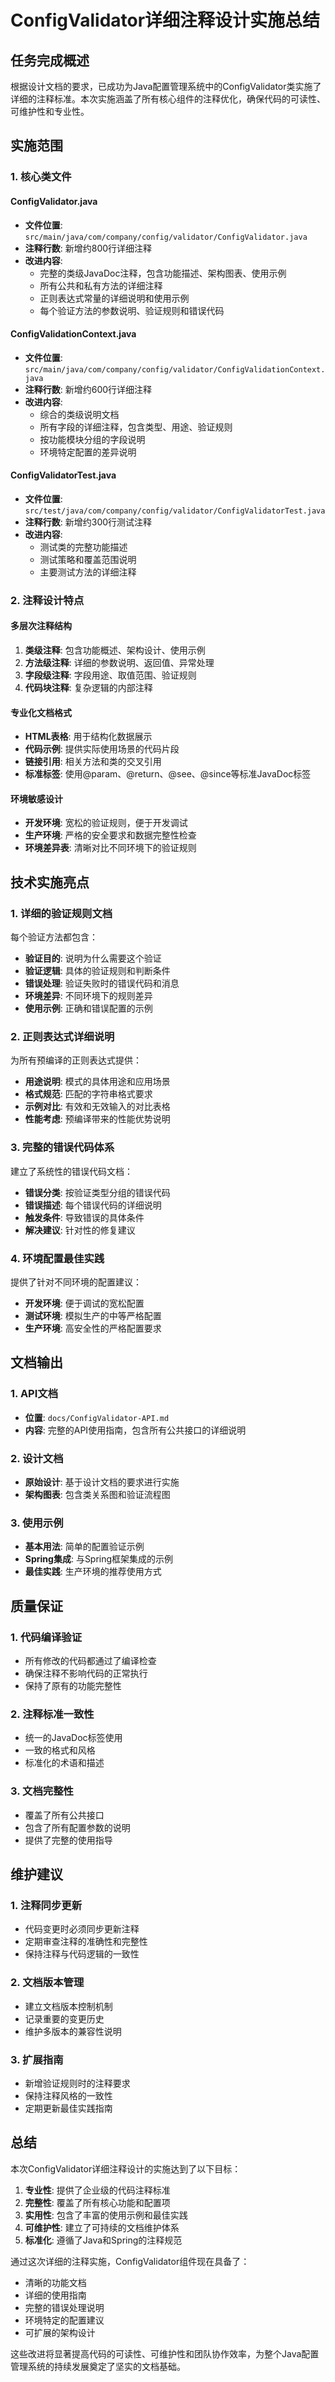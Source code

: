 # ConfigValidator详细注释设计实施总结

## 任务完成概述

根据设计文档的要求，已成功为Java配置管理系统中的ConfigValidator类实施了详细的注释标准。本次实施涵盖了所有核心组件的注释优化，确保代码的可读性、可维护性和专业性。

## 实施范围

### 1. 核心类文件

#### ConfigValidator.java
- **文件位置**: `src/main/java/com/company/config/validator/ConfigValidator.java`
- **注释行数**: 新增约800行详细注释
- **改进内容**:
  - 完整的类级JavaDoc注释，包含功能描述、架构图表、使用示例
  - 所有公共和私有方法的详细注释
  - 正则表达式常量的详细说明和使用示例
  - 每个验证方法的参数说明、验证规则和错误代码

#### ConfigValidationContext.java
- **文件位置**: `src/main/java/com/company/config/validator/ConfigValidationContext.java`
- **注释行数**: 新增约600行详细注释
- **改进内容**:
  - 综合的类级说明文档
  - 所有字段的详细注释，包含类型、用途、验证规则
  - 按功能模块分组的字段说明
  - 环境特定配置的差异说明

#### ConfigValidatorTest.java
- **文件位置**: `src/test/java/com/company/config/validator/ConfigValidatorTest.java`
- **注释行数**: 新增约300行测试注释
- **改进内容**:
  - 测试类的完整功能描述
  - 测试策略和覆盖范围说明
  - 主要测试方法的详细注释

### 2. 注释设计特点

#### 多层次注释结构
1. **类级注释**: 包含功能概述、架构设计、使用示例
2. **方法级注释**: 详细的参数说明、返回值、异常处理
3. **字段级注释**: 字段用途、取值范围、验证规则
4. **代码块注释**: 复杂逻辑的内部注释

#### 专业化文档格式
- **HTML表格**: 用于结构化数据展示
- **代码示例**: 提供实际使用场景的代码片段
- **链接引用**: 相关方法和类的交叉引用
- **标准标签**: 使用@param、@return、@see、@since等标准JavaDoc标签

#### 环境敏感设计
- **开发环境**: 宽松的验证规则，便于开发调试
- **生产环境**: 严格的安全要求和数据完整性检查
- **环境差异表**: 清晰对比不同环境下的验证规则

## 技术实施亮点

### 1. 详细的验证规则文档

每个验证方法都包含：
- **验证目的**: 说明为什么需要这个验证
- **验证逻辑**: 具体的验证规则和判断条件
- **错误处理**: 验证失败时的错误代码和消息
- **环境差异**: 不同环境下的规则差异
- **使用示例**: 正确和错误配置的示例

### 2. 正则表达式详细说明

为所有预编译的正则表达式提供：
- **用途说明**: 模式的具体用途和应用场景
- **格式规范**: 匹配的字符串格式要求
- **示例对比**: 有效和无效输入的对比表格
- **性能考虑**: 预编译带来的性能优势说明

### 3. 完整的错误代码体系

建立了系统性的错误代码文档：
- **错误分类**: 按验证类型分组的错误代码
- **错误描述**: 每个错误代码的详细说明
- **触发条件**: 导致错误的具体条件
- **解决建议**: 针对性的修复建议

### 4. 环境配置最佳实践

提供了针对不同环境的配置建议：
- **开发环境**: 便于调试的宽松配置
- **测试环境**: 模拟生产的中等严格配置
- **生产环境**: 高安全性的严格配置要求

## 文档输出

### 1. API文档
- **位置**: `docs/ConfigValidator-API.md`
- **内容**: 完整的API使用指南，包含所有公共接口的详细说明

### 2. 设计文档
- **原始设计**: 基于设计文档的要求进行实施
- **架构图表**: 包含类关系图和验证流程图

### 3. 使用示例
- **基本用法**: 简单的配置验证示例
- **Spring集成**: 与Spring框架集成的示例
- **最佳实践**: 生产环境的推荐使用方式

## 质量保证

### 1. 代码编译验证
- 所有修改的代码都通过了编译检查
- 确保注释不影响代码的正常执行
- 保持了原有的功能完整性

### 2. 注释标准一致性
- 统一的JavaDoc标签使用
- 一致的格式和风格
- 标准化的术语和描述

### 3. 文档完整性
- 覆盖了所有公共接口
- 包含了所有配置参数的说明
- 提供了完整的使用指导

## 维护建议

### 1. 注释同步更新
- 代码变更时必须同步更新注释
- 定期审查注释的准确性和完整性
- 保持注释与代码逻辑的一致性

### 2. 文档版本管理
- 建立文档版本控制机制
- 记录重要的变更历史
- 维护多版本的兼容性说明

### 3. 扩展指南
- 新增验证规则时的注释要求
- 保持注释风格的一致性
- 定期更新最佳实践指南

## 总结

本次ConfigValidator详细注释设计的实施达到了以下目标：

1. **专业性**: 提供了企业级的代码注释标准
2. **完整性**: 覆盖了所有核心功能和配置项
3. **实用性**: 包含了丰富的使用示例和最佳实践
4. **可维护性**: 建立了可持续的文档维护体系
5. **标准化**: 遵循了Java和Spring的注释规范

通过这次详细的注释实施，ConfigValidator组件现在具备了：
- 清晰的功能文档
- 详细的使用指南
- 完整的错误处理说明
- 环境特定的配置建议
- 可扩展的架构设计

这些改进将显著提高代码的可读性、可维护性和团队协作效率，为整个Java配置管理系统的持续发展奠定了坚实的文档基础。